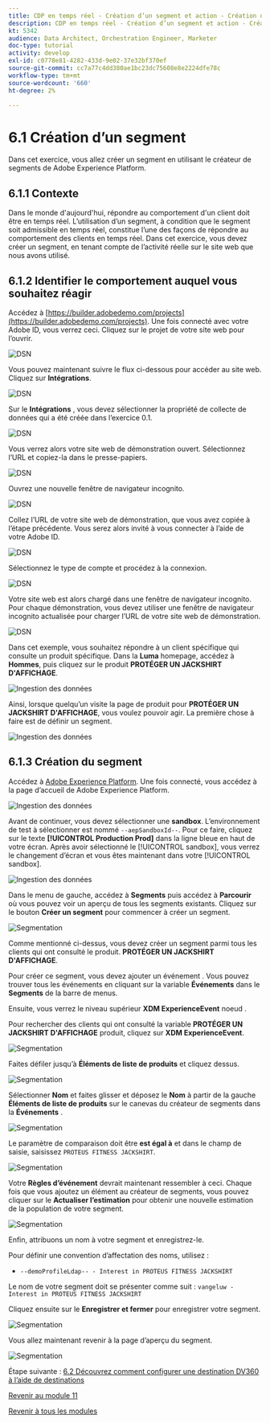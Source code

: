 ```yaml
---
title: CDP en temps réel - Création d’un segment et action - Création d’un segment
description: CDP en temps réel - Création d’un segment et action - Création d’un segment
kt: 5342
audience: Data Architect, Orchestration Engineer, Marketer
doc-type: tutorial
activity: develop
exl-id: c0778e81-4282-433d-9e02-37e32bf370ef
source-git-commit: cc7a77c4dd380ae1bc23dc75608e8e2224dfe78c
workflow-type: tm+mt
source-wordcount: '660'
ht-degree: 2%

---
```


# 6.1 Création d’un segment

Dans cet exercice, vous allez créer un segment en utilisant le créateur de segments de Adobe Experience Platform.

## 6.1.1 Contexte

Dans le monde d&#39;aujourd&#39;hui, répondre au comportement d&#39;un client doit être en temps réel. L’utilisation d’un segment, à condition que le segment soit admissible en temps réel, constitue l’une des façons de répondre au comportement des clients en temps réel. Dans cet exercice, vous devez créer un segment, en tenant compte de l’activité réelle sur le site web que nous avons utilisé.

## 6.1.2 Identifier le comportement auquel vous souhaitez réagir

Accédez à [https://builder.adobedemo.com/projects](https://builder.adobedemo.com/projects). Une fois connecté avec votre Adobe ID, vous verrez ceci. Cliquez sur le projet de votre site web pour l’ouvrir.

![DSN](../module0/images/web8.png)

Vous pouvez maintenant suivre le flux ci-dessous pour accéder au site web. Cliquez sur **Intégrations**.

![DSN](../module0/images/web1.png)

Sur le **Intégrations** , vous devez sélectionner la propriété de collecte de données qui a été créée dans l’exercice 0.1.

![DSN](../module0/images/web2.png)

Vous verrez alors votre site web de démonstration ouvert. Sélectionnez l’URL et copiez-la dans le presse-papiers.

![DSN](../module0/images/web3.png)

Ouvrez une nouvelle fenêtre de navigateur incognito.

![DSN](../module0/images/web4.png)

Collez l’URL de votre site web de démonstration, que vous avez copiée à l’étape précédente. Vous serez alors invité à vous connecter à l’aide de votre Adobe ID.

![DSN](../module0/images/web5.png)

Sélectionnez le type de compte et procédez à la connexion.

![DSN](../module0/images/web6.png)

Votre site web est alors chargé dans une fenêtre de navigateur incognito. Pour chaque démonstration, vous devez utiliser une fenêtre de navigateur incognito actualisée pour charger l’URL de votre site web de démonstration.

![DSN](../module0/images/web7.png)

Dans cet exemple, vous souhaitez répondre à un client spécifique qui consulte un produit spécifique.
Dans la **Luma** homepage, accédez à **Hommes**, puis cliquez sur le produit **PROTÉGER UN JACKSHIRT D&#39;AFFICHAGE**.

![Ingestion des données](./images/homenadia.png)

Ainsi, lorsque quelqu’un visite la page de produit pour **PROTÉGER UN JACKSHIRT D&#39;AFFICHAGE**, vous voulez pouvoir agir. La première chose à faire est de définir un segment.

![Ingestion des données](./images/homenadiapp.png)

## 6.1.3 Création du segment

Accédez à [Adobe Experience Platform](https://experience.adobe.com/platform). Une fois connecté, vous accédez à la page d’accueil de Adobe Experience Platform.

![Ingestion des données](../module2/images/home.png)

Avant de continuer, vous devez sélectionner une **sandbox**. L’environnement de test à sélectionner est nommé ``--aepSandboxId--``. Pour ce faire, cliquez sur le texte **[!UICONTROL Production Prod]** dans la ligne bleue en haut de votre écran. Après avoir sélectionné le [!UICONTROL sandbox], vous verrez le changement d’écran et vous êtes maintenant dans votre [!UICONTROL sandbox].

![Ingestion des données](../module2/images/sb1.png)

Dans le menu de gauche, accédez à **Segments** puis accédez à **Parcourir** où vous pouvez voir un aperçu de tous les segments existants. Cliquez sur le bouton **Créer un segment** pour commencer à créer un segment.

![Segmentation](./images/menuseg.png)

Comme mentionné ci-dessus, vous devez créer un segment parmi tous les clients qui ont consulté le produit. **PROTÉGER UN JACKSHIRT D&#39;AFFICHAGE**.

Pour créer ce segment, vous devez ajouter un événement . Vous pouvez trouver tous les événements en cliquant sur la variable **Événements** dans le **Segments** de la barre de menus.

Ensuite, vous verrez le niveau supérieur **XDM ExperienceEvent** noeud .

Pour rechercher des clients qui ont consulté la variable **PROTÉGER UN JACKSHIRT D&#39;AFFICHAGE** produit, cliquez sur **XDM ExperienceEvent**.

![Segmentation](./images/findee.png)

Faites défiler jusqu’à **Éléments de liste de produits** et cliquez dessus.

![Segmentation](./images/see.png)

Sélectionner **Nom** et faites glisser et déposez le **Nom** à partir de la gauche **Éléments de liste de produits** sur le canevas du créateur de segments dans la **Événements** .

![Segmentation](./images/eewebpdtlname1.png)

Le paramètre de comparaison doit être **est égal à** et dans le champ de saisie, saisissez `PROTEUS FITNESS JACKSHIRT`.

![Segmentation](./images/pv.png)

Votre **Règles d’événement** devrait maintenant ressembler à ceci. Chaque fois que vous ajoutez un élément au créateur de segments, vous pouvez cliquer sur le **Actualiser l’estimation** pour obtenir une nouvelle estimation de la population de votre segment.

![Segmentation](./images/ldap4.png)

Enfin, attribuons un nom à votre segment et enregistrez-le.

Pour définir une convention d’affectation des noms, utilisez :

- `--demoProfileLdap-- - Interest in PROTEUS FITNESS JACKSHIRT`

Le nom de votre segment doit se présenter comme suit :
`vangeluw - Interest in PROTEUS FITNESS JACKSHIRT`

Cliquez ensuite sur le **Enregistrer et fermer** pour enregistrer votre segment.

![Segmentation](./images/segmentname.png)

Vous allez maintenant revenir à la page d’aperçu du segment.

![Segmentation](./images/savedsegment.png)

Étape suivante : [6.2 Découvrez comment configurer une destination DV360 à l’aide de destinations](./ex2.md)

[Revenir au module 11](./real-time-cdp-build-a-segment-take-action.md)

[Revenir à tous les modules](../../overview.md)
